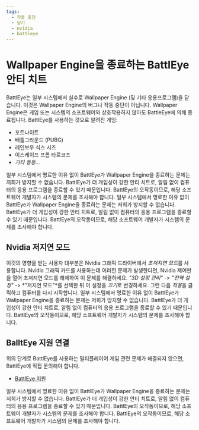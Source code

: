 ```yaml
---
tags:
  - 작동 중단
  - 닫기
  - nvidia
  - battleye
---
```


# Wallpaper Engine을 종료하는 BattlEye 안티 치트
BattlEye는 일부 시스템에서 실수로 Wallpaper Engine (및 기타 응용프로그램)을 닫습니다. 이것은 Wallpaper Engine의 버그나 작동 중단이 아닙니다. Wallpaper Engine은 게임 또는 시스템의 소프트웨어와 상호작용하지 않아도 BattleEye에 의해 종료됩니다. BattlEye를 사용하는 것으로 알려진 게임:

* 포트나이트
* 배틀그라운드 (PUBG)
* 레인보우 식스 시즈
* 이스케이프 프롬 타르코프
* *기타 등등...*

일부 시스템에서 명료한 이유 없이 BattlEye가 Wallpaper Engine을 종료하는 문제는 저희가 방지할 수 없습니다. BattlEye가 더 개입성이 강한 안티 치트로, 알림 없이 컴퓨터의 응용 프로그램을 종료할 수 있기 때문입니다. BattlEye의 오작동이므로, 해당 소프트웨어 개발자가 시스템의 문제를 조사해야 합니다. 일부 시스템에서 명료한 이유 없이 BattlEye가 Wallpaper Engine을 종료하는 문제는 저희가 방지할 수 없습니다. BattlEye가 더 개입성이 강한 안티 치트로, 알림 없이 컴퓨터의 응용 프로그램을 종료할 수 있기 때문입니다. BattlEye의 오작동이므로, 해당 소프트웨어 개발자가 시스템의 문제를 조사해야 합니다.

## Nvidia 저지연 모드
이것의 영향을 받는 사용자 대부분은 Nvidia 그래픽 드라이버에서 *초저지연 모드*를 사용합니다. Nvidia 그래픽 카드를 사용하는데 이러한 문제가 발생한다면, Nvidia 제어판을 열어 초저지연 모드를 해제하여 이 문제를 해결하세요. *"3D 설정 관리"* -> *"전역 설정"* -> *"저지연 모드"*를 선택한 뒤 이 설정을 *끄기*로 변경하세요. 그런 다음 *적용*을 클릭하고 컴퓨터를 다시 시작합니다. 일부 시스템에서 명료한 이유 없이 BattlEye가 Wallpaper Engine을 종료하는 문제는 저희가 방지할 수 없습니다. BattlEye가 더 개입성이 강한 안티 치트로, 알림 없이 컴퓨터의 응용 프로그램을 종료할 수 있기 때문입니다. BattlEye의 오작동이므로, 해당 소프트웨어 개발자가 시스템의 문제를 조사해야 합니다.

## BalltEye 지원 연결
위의 단계로 BattlEye를 사용하는 멀티플레이어 게임 관련 문제가 해결되지 않으면, BattlEye에 직접 문의해야 합니다.

* [BattlEye 지원](https://www.battleye.com/contact/)

일부 시스템에서 명료한 이유 없이 BattlEye가 Wallpaper Engine을 종료하는 문제는 저희가 방지할 수 없습니다. BattlEye가 더 개입성이 강한 안티 치트로, 알림 없이 컴퓨터의 응용 프로그램을 종료할 수 있기 때문입니다. BattlEye의 오작동이므로, 해당 소프트웨어 개발자가 시스템의 문제를 조사해야 합니다. BattlEye의 오작동이므로, 해당 소프트웨어 개발자가 시스템의 문제를 조사해야 합니다.